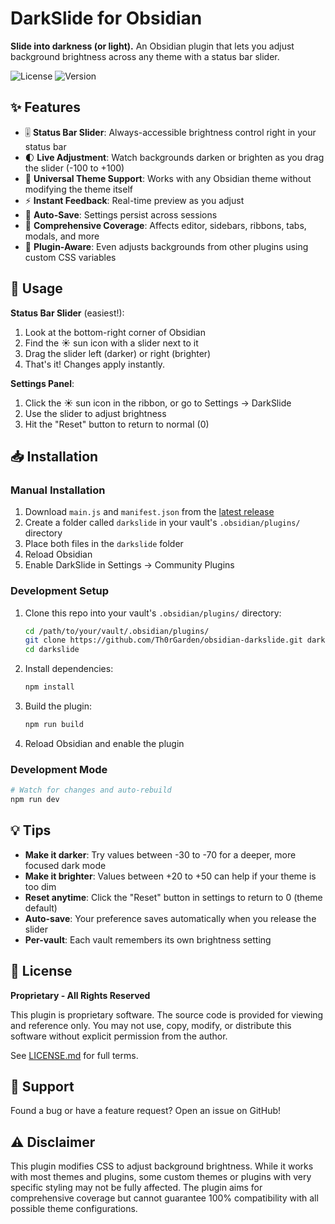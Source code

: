 # DarkSlide for Obsidian

**Slide into darkness (or light).** An Obsidian plugin that lets you adjust background brightness across any theme with a status bar slider.

![License](https://img.shields.io/badge/license-Proprietary-red)
![Version](https://img.shields.io/badge/version-1.0.0-blue)

## ✨ Features

- 🎚️ **Status Bar Slider**: Always-accessible brightness control right in your status bar
- 🌓 **Live Adjustment**: Watch backgrounds darken or brighten as you drag the slider (-100 to +100)
- 🎨 **Universal Theme Support**: Works with any Obsidian theme without modifying the theme itself
- ⚡ **Instant Feedback**: Real-time preview as you adjust
- 💾 **Auto-Save**: Settings persist across sessions
- 🎯 **Comprehensive Coverage**: Affects editor, sidebars, ribbons, tabs, modals, and more
- 🔌 **Plugin-Aware**: Even adjusts backgrounds from other plugins using custom CSS variables

## 🚀 Usage

**Status Bar Slider** (easiest!):
1. Look at the bottom-right corner of Obsidian
2. Find the ☀️ sun icon with a slider next to it
3. Drag the slider left (darker) or right (brighter)
4. That's it! Changes apply instantly.

**Settings Panel**:
1. Click the ☀️ sun icon in the ribbon, or go to Settings → DarkSlide
2. Use the slider to adjust brightness
3. Hit the "Reset" button to return to normal (0)

## 📥 Installation

### Manual Installation

1. Download `main.js` and `manifest.json` from the [latest release](https://github.com/Th0rGarden/obsidian-darkslide/releases)
2. Create a folder called `darkslide` in your vault's `.obsidian/plugins/` directory
3. Place both files in the `darkslide` folder
4. Reload Obsidian
5. Enable DarkSlide in Settings → Community Plugins

### Development Setup

1. Clone this repo into your vault's `.obsidian/plugins/` directory:
   ```bash
   cd /path/to/your/vault/.obsidian/plugins/
   git clone https://github.com/Th0rGarden/obsidian-darkslide.git darkslide
   cd darkslide
   ```

2. Install dependencies:
   ```bash
   npm install
   ```

3. Build the plugin:
   ```bash
   npm run build
   ```

4. Reload Obsidian and enable the plugin

### Development Mode

```bash
# Watch for changes and auto-rebuild
npm run dev
```

## 💡 Tips

- **Make it darker**: Try values between -30 to -70 for a deeper, more focused dark mode
- **Make it brighter**: Values between +20 to +50 can help if your theme is too dim
- **Reset anytime**: Click the "Reset" button in settings to return to 0 (theme default)
- **Auto-save**: Your preference saves automatically when you release the slider
- **Per-vault**: Each vault remembers its own brightness setting

## 📜 License

**Proprietary - All Rights Reserved**

This plugin is proprietary software. The source code is provided for viewing and reference only. You may not use, copy, modify, or distribute this software without explicit permission from the author.

See [LICENSE.md](LICENSE.md) for full terms.

## 🤝 Support

Found a bug or have a feature request? Open an issue on GitHub!

## ⚠️ Disclaimer

This plugin modifies CSS to adjust background brightness. While it works with most themes and plugins, some custom themes or plugins with very specific styling may not be fully affected. The plugin aims for comprehensive coverage but cannot guarantee 100% compatibility with all possible theme configurations.
